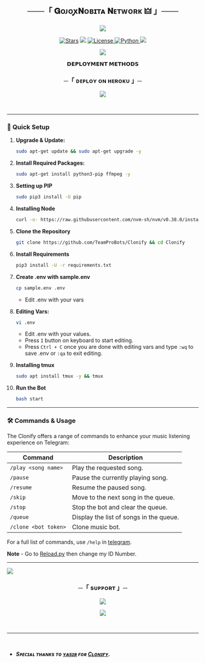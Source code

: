 <h2 align="center">
    ───「 𝐆ᴏᴊᴏꭙ𝐍ᴏʙɪᴛᴀ 𝐍ᴇᴛᴡᴏʀᴋ 🜲 」───
</h2>

<p align="center">
  <img src="https://files.catbox.moe/v5yg3x.jpg">
</p>

<p align="center">
<a href="https://github.com/TeamProBots/Clonify"><img src="https://img.shields.io/github/stars/TeamProBots/Clonify?color=black&logo=github&logoColor=black&style=for-the-badge" alt="Stars" /></a>
<a href="https://github.com/TeamProBots/Clonify/network/members"> <img src="https://img.shields.io/github/forks/TeamProBots/Clonify?color=black&logo=github&logoColor=black&style=for-the-badge" /></a>
<a href="https://github.com/TeamProBots/Clonify/blob/master/LICENSE"> <img src="https://img.shields.io/badge/License-MIT-blueviolet?style=for-the-badge" alt="License" /> </a>
<a href="https://www.python.org/"> <img src="https://img.shields.io/badge/Written%20in-Python-orange?style=for-the-badge&logo=python" alt="Python" /> </a>
<a href="https://github.com/TeamProBots/Clonify/commits?author=yasirakhtar"> <img src="https://img.shields.io/github/last-commit/TeamProBots/Clonify?color=blue&logo=github&logoColor=green&style=for-the-badge" /></a>
</p>

<p align="center"><img src="https://camo.githubusercontent.com/0b26c9160fb9f58f42db5d7185898a24d69f583444fe512d799a20db91face2c/68747470733a2f2f70726f66696c652d636f756e7465722e676c697463682e6d652f5961736972416b687461722f636f756e742e737667"></p>

<p align="center">
<b>𝗗𝗘𝗣𝗟𝗢𝗬𝗠𝗘𝗡𝗧 𝗠𝗘𝗧𝗛𝗢𝗗𝗦</b>
</p>

<h3 align="center">
    ─「 ᴅᴇᴩʟᴏʏ ᴏɴ ʜᴇʀᴏᴋᴜ 」─
</h3>

<p align="center"><a href="https://dashboard.heroku.com/new?template=https://github.com/shoaib910385/Clonemusic"> <img src="https://www.herokucdn.com/deploy/button.svg"></a></p>

<br />

---

### 🔧 Quick Setup

1. **Upgrade & Update:**
   ```bash
   sudo apt-get update && sudo apt-get upgrade -y
   ```

2. **Install Required Packages:**
   ```bash
   sudo apt-get install python3-pip ffmpeg -y
   ```
3. **Setting up PIP**
   ```bash
   sudo pip3 install -U pip
   ```
4. **Installing Node**
   ```bash
   curl -o- https://raw.githubusercontent.com/nvm-sh/nvm/v0.38.0/install.sh | bash && source ~/.bashrc && nvm install v18
   ```
5. **Clone the Repository**
   ```bash
   git clone https://github.com/TeamProBots/Clonify && cd Clonify
   ```
6. **Install Requirements**
   ```bash
   pip3 install -U -r requirements.txt
   ```
7. **Create .env  with sample.env**
   ```bash
   cp sample.env .env
   ```
   - Edit .env with your vars
8. **Editing Vars:**
   ```bash
   vi .env
   ```
   - Edit .env with your values.
   - Press `I` button on keyboard to start editing.
   - Press `Ctrl + C`  once you are done with editing vars and type `:wq` to save .env or `:qa` to exit editing.
9. **Installing tmux**
    ```bash
    sudo apt install tmux -y && tmux
    ```
10. **Run the Bot**
    ```bash
    bash start
    ```

---

### 🛠 Commands & Usage

The Clonify offers a range of commands to enhance your music listening experience on Telegram:

| Command                 | Description                                 |
|-------------------------|---------------------------------------------|
| `/play <song name>`     | Play the requested song.                    |
| `/pause`                | Pause the currently playing song.           |
| `/resume`               | Resume the paused song.                     |
| `/skip`                 | Move to the next song in the queue.         |
| `/stop`                 | Stop the bot and clear the queue.           |
| `/queue`                | Display the list of songs in the queue.     |
| `/clone <bot token>`    | Clone music bot.                            |

For a full list of commands, use `/help` in [telegram](https://t.me/AqiaBot).

**Note** - Go to [Reload.py](https://github.com/TeamProBots/Clonify/blob/master/Clonify/plugins/tools/reload.py) then change my ID Number.

---
<img src="https://user-images.githubusercontent.com/73097560/115834477-dbab4500-a447-11eb-908a-139a6edaec5c.gif">

<h3 align="center">
    ─「 sᴜᴩᴩᴏʀᴛ 」─
</h3>

<p align="center">
<a href="https://t.me/DRX_SUPPORTCHAT"><img src="https://img.shields.io/badge/-Support%20Group-blue.svg?style=for-the-badge&logo=Telegram"></a>
</p>

<p align="center">
<a href="https://t.me/ProBotts"><img src="https://img.shields.io/badge/-Update%20Channel-blue.svg?style=for-the-badge&logo=Telegram"></a>
</p>

<br />

---

<br />

- <b> _Sᴩᴇᴄɪᴀʟ ᴛʜᴀɴᴋs ᴛᴏ [ʏᴀsɪʀ](https://github.com/YasirAkhtar) ғᴏʀ [Cʟᴏɴɪғʏ](https://github.com/TeamProBots/Clonify)._ </b>
